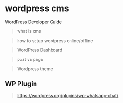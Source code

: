 # wordpress cms

WordPress Developer Guide 

> what is cms
 
> how to setup wordpress online/offline

>WordPress Dashboard

> post vs page

>Wordpress theme


## WP Plugin

> https://wordpress.org/plugins/wp-whatsapp-chat/

